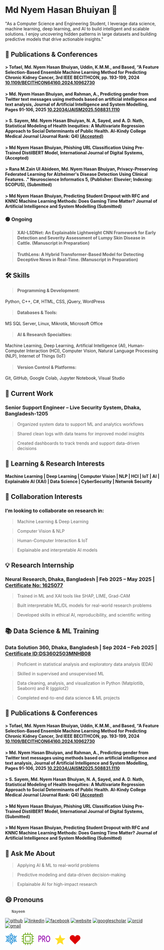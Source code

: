 # **Md Nyem Hasan Bhuiyan 👋**    

"As a Computer Science and Engineering Student, I leverage data science, machine learning, deep learning, and AI to build intelligent and scalable solutions. I enjoy uncovering hidden patterns in large datasets and building predictive models that drive actionable insights."

## **📝 Publications & Conferences**

#### >	Tofael, Md. Nyem Hasan Bhuiyan, Uddin, K.M.M., and Based, “A Feature Selection-Based Ensemble Machine Learning Method for Predicting Chronic Kidney Cancer, 3rd IEEE BECITHCON, pp. 193-199, 2024 [10.1109/BECITHCON64160.2024.10962730](https://doi.org/10.1109/BECITHCON64160.2024.10962730) 

#### >	Md. Nyem Hasan Bhuiyan, and Rahman, A., Predicting gender from Twitter text messages using methods based on artificial intelligence and text analysis, Journal of Artificial Intelligence and System Modelling,  Pages 91-106, 2025 [10.22034/JAISM2025.508831.1110](https://doi.org/10.22034/jaism.2025.508831.1110)

#### >	S. Sayem, Md. Nyem Hasan Bhuiyan, N. A, Sayed, and A. D. Nath, Statistical Modeling of Health Inequities: A Multivariate Regression Approach to Social Determinants of Public Health. Al-Kindy College Medical Journal (Journal Rank: Q4) [(Accepted)](https://sites.google.com/d/1VcTwnf04UWaeKdv3InH89drYWhdplYQg/p/1pzcL0SV5gEU3WTDOe7wUig_y2iDoi2Z0/edit)

#### >	Md Nyem Hasan Bhuiyan, Phishing URL Classification Using Pre-Trained DistilBERT Model, International Journal of Digital Systems,(Accepted)

#### > Rana M.Zain Ul Abideen, Md. Nyem Hasan Bhuiyan, Privacy-Preserving Federated Learning for Alzheimer's Disease Detection Using Clinical Features. ." Neuroscience Informatics 5, (Publisher: Elsevier; Indexing: SCOPUS), (Submitted)

#### >	Md Nyem Hasan Bhuiyan, Predicting Student Dropout with RFC and KNNC Machine Learning Methods: Does Gaming Time Matter? Journal of Artificial Intelligence and System Modelling (Submitted)

### **🟢 Ongoing**

> #### XAI-LSDNet: An Explainable Lightweight CNN Framework for Early Detection and Severity Assessment of Lumpy Skin Disease in Cattle. (Manuscript in Preparation)

> #### TruthLens: A Hybrid Transformer-Based Model for Detecting Deceptive News in Real-Time.  (Manuscript in Preparation)



## **🛠 Skills**

> #### Programming & Development:

Python, C++, C#, HTML, CSS, jQuery, WordPress

> #### Databases & Tools:

MS SQL Server, Linux, Mikrotik, Microsoft Office

> #### AI & Research Specialties:

Machine Learning, Deep Learning, Artificial Intelligence (AI), Human-Computer Interaction (HCI), Computer Vision, Natural Language Processing (NLP), Internet of Things (IoT)

> #### Version Control & Platforms:

Git, GitHub, Google Colab, Jupyter Notebook, Visual Studio

## **🔭 Current Work**

### **Senior Support Engineer – Live Security System, Dhaka, Bangladesh-1205**

> Organized system data to support ML and analytics workflows

> Shared clean logs with data teams for improved model insights

> Created dashboards to track trends and support data-driven decisions

## **🌱 Learning & Research Interests**

#### **Machine Learning | Deep Learning | Computer Vision | NLP | HCI | IoT | AI | Explainable AI (XAI) | Data Science | CyberSecurity | Netwrok Security**

## **👯 Collaboration Interests**

### **I’m looking to collaborate on research in:**

> Machine Learning & Deep Learning

> Computer Vision & NLP

> Human-Computer Interaction & IoT

> Explainable and interpretable AI models

## **💡 Research Internship**

### Neural Research, Dhaka, Bangladesh | Feb 2025 – May 2025 | [Certificate No: 1625077](https://lh6.googleusercontent.com/Doy_8-fCb8GnmpE15uNv6F6sjWeAu9XOa1yTNLYthaSPkeyto7eusrC87IpIKF9MHiSXjQ816aC0v6XDL9G-Bu5sRTxm4tPbI-Aptb4jBpSVWTWejPnCxI8Mmfdxornt4cA_mAreQYs-c6RRQ3I91_gHI7GMJBS67AhqT2BkrDyte5uDDZJ1SA=w1280)

> Trained in ML and XAI tools like SHAP, LIME, Grad-CAM

> Built interpretable ML/DL models for real-world research problems

> Developed skills in ethical AI, reproducibility, and scientific writing

## **📚 Data Science & ML Training**

### Data Solution 360, Dhaka, Bangladesh | Sep 2024 – Feb 2025 | [Certificate ID:DS3602503MNHB08](https://lh5.googleusercontent.com/ayagmydc6dp-TVMFsjb1rf2a-UPGq31IQkMcWxxuVCh4rapPvvELpJEeIyDmgSd2PMh6Lt0Zz9E6i-6sy8gMwHlfZwxpWI-tFJQ0KClyZUFD8aXFImd1UsRCe4K0WsBFEmSh4CFKEnIyqSoRrYLeuZhqNhYv6atCmt0QEM3pxd-mSftLE2zPPw=w1280)

> Proficient in statistical analysis and exploratory data analysis (EDA)

> Skilled in supervised and unsupervised ML

> Data cleaning, analysis, and visualization in Python (Matplotlib, Seaborn) and R (ggplot2)

> Completed end-to-end data science & ML projects

## **📝 Publications & Conferences**

#### >	Tofael, Md. Nyem Hasan Bhuiyan, Uddin, K.M.M., and Based, “A Feature Selection-Based Ensemble Machine Learning Method for Predicting Chronic Kidney Cancer, 3rd IEEE BECITHCON, pp. 193-199, 2024 [10.1109/BECITHCON64160.2024.10962730](https://doi.org/10.1109/BECITHCON64160.2024.10962730) 

#### >	Md. Nyem Hasan Bhuiyan, and Rahman, A., Predicting gender from Twitter text messages using methods based on artificial intelligence and text analysis, Journal of Artificial Intelligence and System Modelling,  Pages 91-106, 2025 [10.22034/JAISM2025.508831.1110](https://doi.org/10.22034/jaism.2025.508831.1110)

#### >	S. Sayem, Md. Nyem Hasan Bhuiyan, N. A, Sayed, and A. D. Nath, Statistical Modeling of Health Inequities: A Multivariate Regression Approach to Social Determinants of Public Health. Al-Kindy College Medical Journal (Journal Rank: Q4) [(Accepted)](https://sites.google.com/d/1VcTwnf04UWaeKdv3InH89drYWhdplYQg/p/1pzcL0SV5gEU3WTDOe7wUig_y2iDoi2Z0/edit)

#### >	Md Nyem Hasan Bhuiyan, Phishing URL Classification Using Pre-Trained DistilBERT Model, International Journal of Digital Systems,(Submitted)

#### >	Md Nyem Hasan Bhuiyan, Predicting Student Dropout with RFC and KNNC Machine Learning Methods: Does Gaming Time Matter? Journal of Artificial Intelligence and System Modelling (Submitted)


## **💬 Ask Me About**

> Applying AI & ML to real-world problems

> Predictive modeling and data-driven decision-making

> Explainable AI for high-impact research

## 😄 Pronouns
       Nayeem


[<img src='https://cdn.jsdelivr.net/npm/simple-icons@3.0.1/icons/github.svg' alt='github' height='40'>](https://github.com/hasannyem)  [<img src='https://cdn.jsdelivr.net/npm/simple-icons@3.0.1/icons/linkedin.svg' alt='linkedin' height='40'>](https://www.linkedin.com/in/md-nyem-hasan-bhuiyan-80162433a/)  [<img src='https://cdn.jsdelivr.net/npm/simple-icons@3.0.1/icons/facebook.svg' alt='facebook' height='40'>](https://www.facebook.com/mebnh)  [<img src='https://cdn.jsdelivr.net/npm/simple-icons@3.0.1/icons/icloud.svg' alt='website' height='40'>](https://sites.google.com/view/nyemhasan?usp=sharing)  [<img src='https://cdn.jsdelivr.net/npm/simple-icons@3.0.1/icons/googlescholar.svg' alt='googlescholar' height='40'>](https://scholar.google.com/citations?hl=en&authuser=2&user=Sbu4y_sAAAAJ)  [<img src='https://cdn.jsdelivr.net/npm/simple-icons@3.0.1/icons/orcid.svg' alt='orcid' height='40'>](https://orcid.org/0009-0001-6409-4005)  [<img src='https://cdn.jsdelivr.net/npm/simple-icons@3.0.1/icons/gmail.svg' alt='gmail' height='40'>](nyemhasan.diu@gmail.com)  

<a href='https://archiveprogram.github.com/'><img src='https://raw.githubusercontent.com/acervenky/animated-github-badges/master/assets/acbadge.gif' width='40' height='40'></a> <a href='https://docs.github.com/en/developers'><img src='https://raw.githubusercontent.com/acervenky/animated-github-badges/master/assets/devbadge.gif' width='40' height='40'></a> <a href='https://github.com/pricing'><img src='https://raw.githubusercontent.com/acervenky/animated-github-badges/master/assets/pro.gif' width='40' height='40'></a> <a href='https://stars.github.com/'><img src='https://raw.githubusercontent.com/acervenky/animated-github-badges/master/assets/starbadge.gif' width='35' height='35'></a> <a href='https://docs.github.com/en/github/supporting-the-open-source-community-with-github-sponsors'><img src='https://raw.githubusercontent.com/acervenky/animated-github-badges/master/assets/sponsorbadge.gif' width='35' height='35'></a> 

